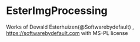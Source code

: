 # EsterImgProcessing
Works of Dewald Esterhuizen(@Softwarebydefault) , https://softwarebydefault.com with MS-PL license
